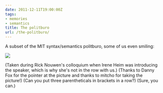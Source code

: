 ```yaml
---
date: 2011-12-11T19:00:00Z
tags:
- memories
- semantics
title: The politburo
url: /the-politburo/
---
```


A subset of the MIT syntax/semantics politburo, some of us even smiling:

<img src="/images/politburo.jpg" class="alignnone size-full wp-image-649" />

(Taken during Rick Nouwen's colloquium when Irene Heim was introducing the speaker, which is why she's not in the row with us.) (Thanks to Danny Fox for the pointer at the picture and thanks to mitcho for taking the picture!) (Can you put three parentheticals in brackets in a row?) (Sure, you can.)
